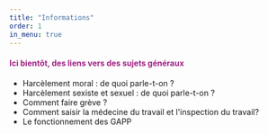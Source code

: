 ```yaml
---
title: "Informations"
order: 1
in_menu: true
---
```

<h4><font color="#A02383">
Ici bientôt, des liens vers des sujets généraux 
</font></h4>

<p>
<p>
<ul>
  <li>Harcèlement moral : de quoi parle-t-on ?</li>
  <li>Harcèlement sexiste et sexuel : de quoi parle-t-on ?</li>
  <li>Comment faire grève ? </li>
  <li>Comment saisir la médecine du travail et l'inspection du travail? </li>
  <li>Le fonctionnement des GAPP </li>
</ul> 